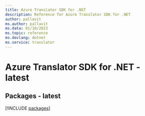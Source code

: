 ```yaml
---
title: Azure Translator SDK for .NET
description: Reference for Azure Translator SDK for .NET
author: pallavit
ms.author: pallavit
ms.data: 01/10/2023
ms.topic: reference
ms.devlang: dotnet
ms.service: translator
---
```

# Azure Translator SDK for .NET - latest
## Packages - latest
[!INCLUDE [packages](translator-index.md)]
